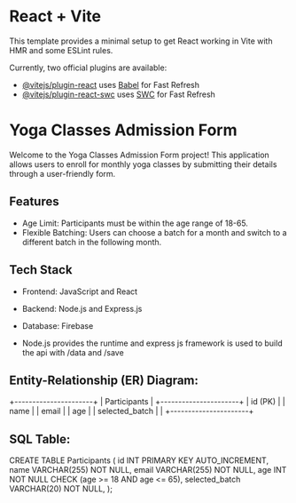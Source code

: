# React + Vite

This template provides a minimal setup to get React working in Vite with HMR and some ESLint rules.

Currently, two official plugins are available:

- [@vitejs/plugin-react](https://github.com/vitejs/vite-plugin-react/blob/main/packages/plugin-react/README.md) uses [Babel](https://babeljs.io/) for Fast Refresh
- [@vitejs/plugin-react-swc](https://github.com/vitejs/vite-plugin-react-swc) uses [SWC](https://swc.rs/) for Fast Refresh

# Yoga Classes Admission Form

Welcome to the Yoga Classes Admission Form project! This application allows users to enroll for monthly yoga classes by submitting their details through a user-friendly form.

## Features

- Age Limit: Participants must be within the age range of 18-65.
- Flexible Batching: Users can choose a batch for a month and switch to a different batch in the following month.
  
## Tech Stack

- Frontend: JavaScript and React 
- Backend: Node.js and Express.js
- Database: Firebase

- Node.js provides the runtime and express js framework is used to build the api with /data and /save

## Entity-Relationship (ER) Diagram:

+----------------------+
| Participants         |
+----------------------+
| id (PK)              |
| name                 |
| email                |
| age                  |
| selected_batch       |  |
+----------------------+


## SQL Table:

CREATE TABLE Participants (
  id INT PRIMARY KEY AUTO_INCREMENT,
  name VARCHAR(255) NOT NULL,
  email VARCHAR(255) NOT NULL,
  age INT NOT NULL CHECK (age >= 18 AND age <= 65),
  selected_batch VARCHAR(20) NOT NULL,
);



